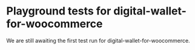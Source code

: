 # Playground tests for digital-wallet-for-woocommerce
We are still awaiting the first test run for digital-wallet-for-woocommerce.
